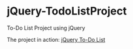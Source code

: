 # jQuery-TodoListProject
To-Do List Project using jQuery

The project in action:  [jQuery To-Do List](http://nerdetitan.com/todolist/todolistindex.html)

